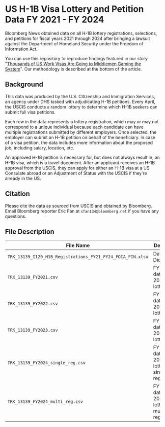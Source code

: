 # US H-1B Visa Lottery and Petition Data FY 2021 - FY 2024

Bloomberg News obtained data on all H-1B lottery registrations, selections, and petitions for fiscal years 2021 through 2024 after bringing a lawsuit against the Department of Homeland Security under the Freedom of Information Act. 

You can use this repository to reproduce findings featured in our story "[Thousands of US Work Visas Are Going to Middlemen Gaming the System](https://www.bloomberg.com/graphics/2024-staffing-firms-game-h1b-visa-lottery-system/)". Our methodology is described at the bottom of the article. 

## Background

This data was produced by the U.S. Citizenship and Immigration Services, an agency under DHS tasked with adjudicating H-1B petitions. Every April, the USCIS conducts a random lottery to determine which H-1B seekers can submit full visa petitions. 

Each row in the data represents a lottery registration, which may or may not correspond to a unique individual because each candidate can have multiple registrations submitted by different employers. Once selected, the employer can submit an H-1B petition on behalf of the beneficiary. In case of a visa petition, the data includes more information about the proposed job, including salary, location, etc. 

An approved H-1B petition is necessary for, but does not always result in, an H-1B visa, which is a travel document. After an applicant receives an H-1B approval from the USCIS, they can apply for either an H-1B visa at a US Consulate abroad or an Adjustment of Status with the USCIS if they're already in the US.

## Citation

Please cite the data as sourced from USCIS and obtained by Bloomberg. Email Bloomberg reporter Eric Fan at `xfan134@bloomberg.net` if you have any questions.

## File Description

| File Name | Description |
| ------------------------------------------------------------------- | ------------------------------------------------------------ |
| `TRK_13139_I129_H1B_Registrations_FY21_FY24_FOIA_FIN.xlsx` | Data Dictionary |
| `TRK_13139_FY2021.csv` | FY 2021 data (April 2020 lottery) |
| `TRK_13139_FY2022.csv` | FY 2022 data (April 2021 lottery) |
| `TRK_13139_FY2023.csv` | FY 2023 data (April 2022 lottery) |
| `TRK_13139_FY2024_single_reg.csv` | FY 2024 data (April 2023 lottery), single registrations |
| `TRK_13139_FY2024_multi_reg.csv` | FY 2024 data (April 2023 lottery), multiple registrations |

